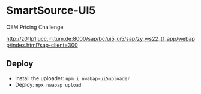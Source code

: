 # SmartSource-UI5
OEM Pricing Challenge

http://z01lp1.ucc.in.tum.de:8000/sap/bc/ui5_ui5/sap/zy_ws22_t1_app/webapp/index.html?sap-client=300  
 
## Deploy
- Install the uploader: `npm i nwabap-ui5uploader`  
- Deploy: `npx nwabap upload`  
